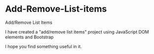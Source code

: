 # Add-Remove-List-items
Add/Remove List Items

I have created a "add/remove list items" project using JavaScript DOM elements and Bootstrap

I hope you find something useful in it.

